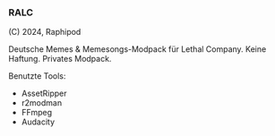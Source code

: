 ### RALC

(C) 2024, Raphipod

Deutsche Memes & Memesongs-Modpack für Lethal Company.
Keine Haftung. Privates Modpack.

Benutzte Tools:

- AssetRipper
- r2modman
- FFmpeg
- Audacity

